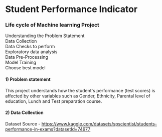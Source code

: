 # Student Performance Indicator
### Life cycle of Machine learning Project

Understanding the Problem Statement<br>
Data Collection<br>
Data Checks to perform<br>
Exploratory data analysis<br>
Data Pre-Processing<br>
Model Training<br>
Choose best model<br>


#### 1) Problem statement

This project understands how the student's performance (test scores) is affected by other variables such as Gender, Ethnicity, Parental level of education, Lunch and Test preparation course.


#### 2) Data Collection

 Dataset Source - https://www.kaggle.com/datasets/spscientist/students-performance-in-exams?datasetId=74977<br>

